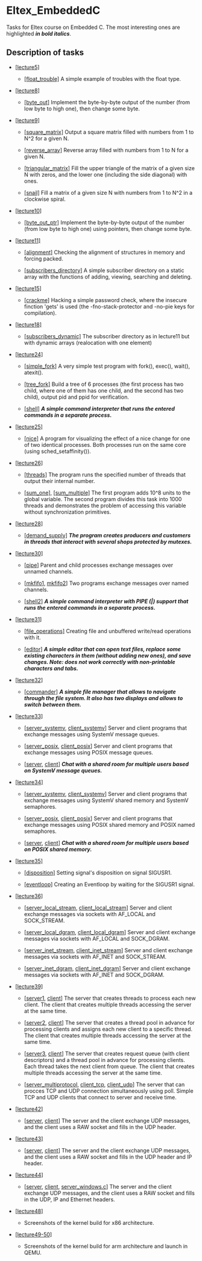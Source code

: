 # Eltex_EmbeddedC

Tasks for Eltex course on Embedded C.
The most interesting ones are highlighted ***in bold italics***.

## Description of tasks

* [[lecture5]](./lecture5)

  - [[float_trouble]](./lecture5/float_trouble.c)
  A simple example of troubles with the float type.

* [[lecture8]](./lecture8)

  - [[byte_out]](./lecture8/byte_out.c)
  Implement the byte-by-byte output of the number (from low byte to high one),
  then change some byte.

* [[lecture9]](./lecture9)

  - [[square_matrix]](./lecture9/square_matrix.c)
  Output a square matrix filled with numbers from 1 to N^2 for a given N.
    
  - [[reverse_array]](./lecture9/reverse_array.c)
  Reverse array filled with numbers from 1 to N for a given N.
    
  - [[triangular_matrix]](./lecture9/triangular_matrix.c)
  Fill the upper triangle of the matrix of a given size N with zeros, and the
  lower one (including the side diagonal) with ones.
    
  - [[snail]](./lecture9/snail.c)
  Fill a matrix of a given size N with numbers from 1 to N^2 in a clockwise
  spiral.

* [[lecture10]](./lecture10)

  - [[byte_out_ptr]](./lecture10/byte_out_ptr.c)
  Implement the byte-by-byte output of the number (from low byte to high one)
  using pointers, then change some byte.

* [[lecture11]](./lecture11)

  - [[alignment]](./lecture11/alignment.c)
  Checking the alignment of structures in memory and forcing packed.

  - [[subscribers_directory]](./lecture11/subscribers_directory.c)
  A simple subscriber directory on a static array with the functions of
  adding, viewing, searching and deleting.

* [[lecture15]](./lecture15)

  - [[crackme]](./lecture15/crackme.c)
  Hacking a simple password check, where the insecure finction 'gets' is used
  (the -fno-stack-protector and -no-pie keys for compilation).

* [[lecture18]](./lecture18)

  - [[subscribers_dynamic]](./lecture18/subscribers_dynamic.c)
  The subscriber directory as in lecture11 but with dynamic arrays
  (realocation with one element)

* [[lecture24]](./lecture24)

  - [[simple_fork]](./lecture24/simple_fork.c)
  A very simple test program with fork(), exec(), wait(), atexit().

  - [[tree_fork]](./lecture24/tree_fork.c)
  Build a tree of 6 processes (the first process has two child, where one of
  them has one child, and the second has two child), output pid and ppid for
  verification.
    
  - [[shell]](./lecture24/shell.c)
  ***A simple command interpreter that runs the entered commands in a separate
  process.***

* [[lecture25]](./lecture25)

  - [[nice]](./lecture25/nice.c)
  A program for visualizing the effect of a nice change for one of two
  identical processes. Both processes run on the same core (using
  sched_setaffinity()).

* [[lecture26]](./lecture26)

  - [[threads]](./lecture26/threads.c)
  The program runs the specified number of threads that output their internal
  number.

  - [[sum_one]](./lecture26/sum_one.c),
  [[sum_multiple]](./lecture26/sum_multiple.c)
  The first program adds 10^8 units to the global variable. The second program
  divides this task into 1000 threads and demonstrates the problem of
  accessing this variable without synchronization primitives.

* [[lecture28]](./lecture28)

  - [[demand_supply]](./lecture28/demand_supply.c)
  ***The program creates producers and customers in threads that interact with
  several shops protected by mutexes.***

* [[lecture30]](./lecture30)

  - [[pipe]](./lecture30/pipe.c)
  Parent and child processes exchange messages over unnamed channels.

  - [[mkfifo1](./lecture30/mkfifo1.c), [mkfifo2](./lecture30/mkfifo2.c)]
  Two programs exchange messages over named channels.

  - [[shell2]](./lecture30/shell2.c)
  ***A simple command interpreter with PIPE (|) support that runs the entered
  commands in a separate process.***

* [[lecture31]](./lecture31)

  - [[file_operations]](./lecture31/file_operations.c)
  Creating file and unbuffered write/read operations with it.

  - [[editor]](./lecture31/editor.c)
  ***A simple editor that can open text files, replace some existing characters
  in them (without adding new ones), and save changes. Note: does not work
  correctly with non-printable characters and tabs.***

* [[lecture32]](./lecture32)

  - [[commander]](./lecture32/commander.c)
  ***A simple file manager that allows to navigate through the file system.
  It also has two displays and allows to switch between them.***

* [[lecture33]](./lecture33)

  - [[server_systemv](./lecture33/server_systemv.c),
     [client_systemv](./lecture33/client_systemv.c)]
  Server and client programs that exchange messages using SystemV message
  queues.

  - [[server_posix](./lecture33/server_posix.c),
     [client_posix](./lecture33/client_posix.c)]
  Server and client programs that exchange messages using POSIX message
  queues.
    
  - [[server](./lecture33/server.c), [client](./lecture33/client.c)]
  ***Chat with a shared room for multiple users based on SystemV message
  queues.***

* [[lecture34]](./lecture34)

  - [[server_systemv](./lecture34/server_systemv.c),
     [client_systemv](./lecture34/client_systemv.c)]
  Server and client programs that exchange messages using SystemV shared
  memory and SystemV semaphores.

  - [[server_posix](./lecture34/server_posix.c),
     [client_posix](./lecture34/client_posix.c)]
  Server and client programs that exchange messages using POSIX shared
  memory and POSIX named semaphores.
     
  - [[server](./lecture34/server.c), [client](./lecture34/client.c)]
  ***Chat with a shared room for multiple users based on POSIX shared
  memory.***

* [[lecture35]](./lecture35)

  - [[disposition]](./lecture35/disposition.c)
  Setting signal's disposition on signal SIGUSR1.

  - [[eventloop]](./lecture35/eventloop.c)
  Creating an Eventloop by waiting for the SIGUSR1 signal.

* [[lecture36]](./lecture36)

  - [[server_local_stream](./lecture36/server_local_stream.c),
     [client_local_stream](./lecture36/client_local_stream.c)]
  Server and client exchange messages via sockets with AF_LOCAL and
  SOCK_STREAM.

  - [[server_local_dgram](./lecture36/server_local_dgram.c),
     [client_local_dgram](./lecture36/client_local_dgram.c)]
  Server and client exchange messages via sockets with AF_LOCAL and
  SOCK_DGRAM.

  - [[server_inet_stream](./lecture36/server_inet_stream.c),
     [client_inet_stream](./lecture36/client_inet_stream.c)]
  Server and client exchange messages via sockets with AF_INET and
  SOCK_STREAM.

  - [[server_inet_dgram](./lecture36/server_inet_dgram.c),
     [client_inet_dgram](./lecture36/client_inet_dgram.c)]
  Server and client exchange messages via sockets with AF_INET and
  SOCK_DGRAM.

* [[lecture39]](./lecture39)

  - [[server1](./lecture39/server1.c), [client](./lecture39/client.c)]
  The server that creates threads to process each new client. The client that
  creates multiple threads accessing the server at the same time.

  - [[server2](./lecture39/server2.c), [client](./lecture39/client.c)]
  The server that creates a thread pool in advance for processing clients and
  assigns each new client to a specific thread. The client that creates
  multiple threads accessing the server at the same time.
    
  - [[server3](./lecture39/server3.c), [client](./lecture39/client.c)]
  The server that creates request queue (with client descriptors) and a thread
  pool in advance for processing clients. Each thread takes the next client
  from  queue. The client that creates multiple threads accessing the server
  at the same time.

  - [[server_multiprotocol](./lecture39/server_multiprotocol.c),
     [client_tcp](./lecture39/client_tcp.c),
     [client_udp](./lecture39/client_udp.c)] 
  The server that can procces TCP and UDP connection simultaneously using
  poll. Simple TCP and UDP clients that connect to server and receive time.

* [[lecture42]](./lecture42)

  - [[server](./lecture42/server.c), [client](./lecture42/client.c)]
  The server and the client exchange UDP messages, and the client uses a RAW
  socket and fills in the UDP header.

* [[lecture43]](./lecture43)

  - [[server](./lecture43/server.c), [client](./lecture43/client.c)]
  The server and the client exchange UDP messages, and the client uses a RAW
  socket and fills in the UDP header and IP header.

* [[lecture44]](./lecture44)

  - [[server](./lecture44/server.c), [client](./lecture44/client.c),
     [server_windows.c](./lecture44/server_windows.c)]
  The server and the client exchange UDP messages, and the client uses a RAW
  socket and fills in the UDP, IP and Ethernet headers.

* [[lecture48]](./lecture48)

  - Screenshots of the kernel build for x86 architecture.

* [[lecture49-50]](./lecture49-40)

  - Screenshots of the kernel build for arm architecture and launch in QEMU.



